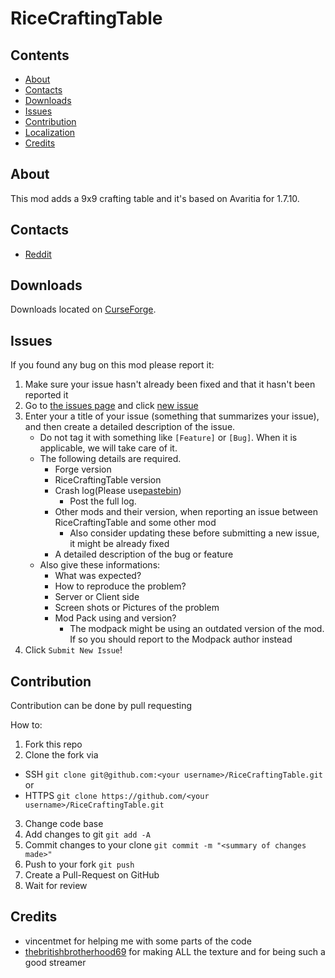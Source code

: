 # RiceCraftingTable

## Contents

* [About](#about)
* [Contacts](#contacts)
* [Downloads](#downloads)
* [Issues](#issues)
* [Contribution](#contribution)
* [Localization](#applied-energistics-2-localization)
* [Credits](#credits)

## About

This mod adds a 9x9 crafting table and it's based on Avaritia for 1.7.10.


## Contacts

* [Reddit](https://www.reddit.com/user/KewaiiGamer/)

## Downloads

Downloads located on [CurseForge](https://minecraft.curseforge.com/projects/rice-crafting-table).

## Issues

If you found any bug on this mod please report it:

1. Make sure your issue hasn't already been fixed and that it hasn't been reported it
2. Go to [the issues page](https://github.com/KewaiiGamer/RiceCraftingTable/issues) and click [new issue](https://github.com/AppliedEnergistics/Applied-Energistics-2/issues/new)
3. Enter your a title of your issue (something that summarizes your issue), and then create a detailed description of the issue.
    * Do not tag it with something like `[Feature]` or `[Bug]`. When it is applicable, we will take care of it.
    * The following details are required.
        * Forge version
        * RiceCraftingTable version
        * Crash log(Please use[pastebin](http://pastebin.com/))
            * Post the full log.
        * Other mods and their version, when reporting an issue between RiceCraftingTable and some other mod
            * Also consider updating these before submitting a new issue, it might be already fixed
        * A detailed description of the bug or feature
    * Also give these informations:
        * What was expected?
        * How to reproduce the problem?
        * Server or Client side
        * Screen shots or Pictures of the problem
        * Mod Pack using and version?
            * The modpack might be using an outdated version of the mod. If so you should report to the Modpack author instead
5. Click `Submit New Issue`!

## Contribution

Contribution can be done by pull requesting

How to:

1. Fork this repo
2. Clone the fork via
  * SSH `git clone git@github.com:<your username>/RiceCraftingTable.git`
  or 
  * HTTPS `git clone https://github.com/<your username>/RiceCraftingTable.git`
3. Change code base
4. Add changes to git `git add -A`
5. Commit changes to your clone `git commit -m "<summary of changes made>"`
6. Push to your fork `git push`
7. Create a Pull-Request on GitHub
8. Wait for review  


## Credits

* vincentmet for helping me with some parts of the code
* [thebritishbrotherhood69](https://www.twitch.tv/thebritishbrotherhood) for making ALL the texture and for being such a good streamer 
